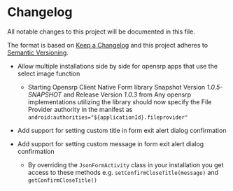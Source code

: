 # Changelog
All notable changes to this project will be documented in this file.

The format is based on [Keep a Changelog](http://keepachangelog.com/en/1.0.0/)
and this project adheres to [Semantic Versioning](http://semver.org/spec/v2.0.0.html).

- Allow multiple installations side by side for opensrp apps that use the select image function
  - Starting Opensrp Client Native Form library Snapshot Version *1.0.5-SNAPSHOT* and Release Version *1.0.3* from Any opensrp implementations utilizing the library should now specify the File Provider authority in the manifest as
     `android:authorities="${applicationId}.fileprovider"`

 - Add support for setting custom title in form exit alert dialog confirmation
 - Add support for setting custom message in form exit alert dialog confirmation
    - By overriding the `JsonFormActivity` class in your installation you get access to these methods e.g. `setConfirmCloseTitle(message)` and `getConfirmCloseTitle()`
